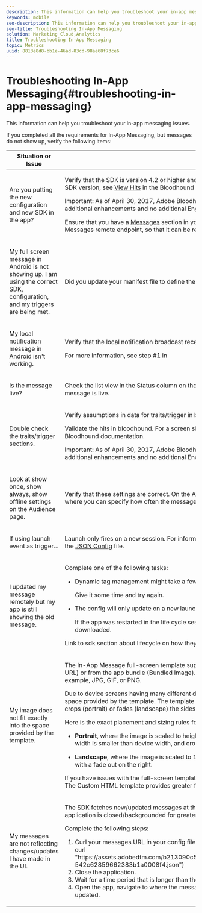 ```yaml
---
description: This information can help you troubleshoot your in-app messaging issues.
keywords: mobile
seo-description: This information can help you troubleshoot your in-app messaging issues.
seo-title: Troubleshooting In-App Messaging
solution: Marketing Cloud,Analytics
title: Troubleshooting In-App Messaging
topic: Metrics
uuid: 8813e8d8-bb1e-46ad-83cd-98ae68f73ce6
---
```


# Troubleshooting In-App Messaging{#troubleshooting-in-app-messaging}

This information can help you troubleshoot your in-app messaging issues.

 If you completed all the requirements for In-App Messaging, but messages do not show up, verify the following items: 

<table id="table_DED57BD89C714BAB8C169B3C96D8D169"> 
 <thead> 
  <tr> 
   <th colname="col1" class="entry"> Situation or Issue </th> 
   <th colname="col2" class="entry"> Suggestion </th> 
  </tr>
 </thead>
 <tbody> 
  <tr> 
   <td colname="col1"> <p>Are you putting the new configuration and new SDK in the app? </p> </td> 
   <td colname="col2"> <p>Verify that the SDK is version 4.2 or higher and is correctly configured. For a screen shot showing the SDK version, see <a href="https://marketing.adobe.com/resources/help/en_US/mobile/bloodhound/view_hits.html" format="https" scope="external"> View Hits</a> in the Bloodhound documentation. </p> <p> <p>Important:  As of April 30, 2017, Adobe Bloodhound has been sunset. Starting on May 1, 2017, no additional enhancements and no additional Engineering or Adobe Expert Care support will be provided. </p> </p> <p>Ensure that you have a <a href="/help/ios/messaging-main/messaging/messaging.md" format="https" scope="external"> Messages</a> section in your configuration (the downloaded JSON file) or have a Messages remote endpoint, so that it can be retrieved from dynamic tag management. </p> </td> 
  </tr> 
  <tr> 
   <td colname="col1"> <p> My full screen message in Android is not showing up. I am using the correct SDK, configuration, and my triggers are being met. </p> </td> 
   <td colname="col2"> <p> Did you update your manifest file to define the full screen activity? </p> </td> 
  </tr> 
  <tr> 
   <td colname="col1"> <p> My local notification message in Android isn't working. </p> </td> 
   <td colname="col2"> <p>Verify that the local notification broadcast receiver is declared in your manifest. </p> <p>For more information, see step #1 in <!--REKHA: <a href="https://docs.adobe.com/content/help/en/mobile-services/android/messaging-android/inapp-messaging/messaging.html#section_380DF56C4EE4432A823940E4AE4C9E91" format="dita" scope="local">Enabling In-App Messaging</a>. --> </p></td> 
  </tr> 
  <tr> 
   <td colname="col1"> <p>Is the message live? </p> </td> 
   <td colname="col2"> <p>Check the list view in the <span class="uicontrol"> Status</span> column on the <span class="wintitle"> Manage In-App Message</span> page and verify whether the message is live. </p> </td> 
  </tr> 
  <tr> 
   <td colname="col1"> <p>Double check the traits/trigger sections. </p> </td> 
   <td colname="col2"> <p> Verify assumptions in data for traits/trigger in bloodhound. </p> <p>Validate the hits in bloodhound. For a screen shot showing the SDK version, see <a href="https://marketing.adobe.com/resources/help/en_US/mobile/bloodhound/view_hits.html" format="https" scope="external"> View Hits</a> in the Bloodhound documentation. </p> <p> <p>Important:  As of April 30, 2017, Adobe Bloodhound has been sunset. Starting on May 1, 2017, no additional enhancements and no additional Engineering or Adobe Expert Care support will be provided. </p> </p> </td> 
  </tr> 
  <tr> 
   <td colname="col1"> <p> Look at <span class="term"> show once</span>, <span class="term"> show always</span>, <span class="term"> show offline</span> settings on the <span class="wintitle"> Audience</span> page. </p> </td> 
   <td colname="col2"> <p> Verify that these settings are correct. On the <span class="wintitle"> Audience</span> page, review the options on the <span class="uicontrol"> Trigger</span> tab, where you can specify how often the message is displayed. </p> </td> 
  </tr> 
  <tr> 
   <td colname="col1"> <p> If using launch event as trigger... </p> </td> 
   <td colname="col2"> <p> Launch only fires on a new session. For information on when a session begins, see <span class="term"> lifecycleTimeout</span> in the <a href="/help/ios/configuration/json-config/json-config.md" format="https" scope="external"> JSON Config</a> file. </p> </td> 
  </tr> 
  <tr> 
   <td colname="col1"> <p> I updated my message remotely but my app is still showing the old message. </p> </td> 
   <td colname="col2"> <p> Complete one of the following tasks: 
     <ul id="ul_F9F1B9500C8E45D2A7A37905F149B820"> 
      <li id="li_6A6CB4C5B5354B038EA9A347620FDBA0"> <p>Dynamic tag management might take a few minutes to update its endpoint with your new definition. </p> <p>Give it some time and try again. </p> </li> 
      <li id="li_CF3FBFE18C724BCBA9A0C23F03877575"> <p>The config will only update on a new launch. </p> <p>If the app was restarted in the life cycle session timeout, your new config might not have been downloaded. </p> </li> 
     </ul> </p> 
    <draft-comment> 
     <p>Link to sdk section about lifecycle on how they work and how they are configured. </p> 
    </draft-comment> </td> 
  </tr> 
  <tr> 
   <td colname="col1"> <p>My image does not fit exactly into the space provided by the template. </p> </td> 
   <td colname="col2"> <p>The In-App Message full-screen template supports showing an image from a remote server (Image URL) or from the app bundle (Bundled Image). The image should be in a standard image format, for example, JPG, GIF, or PNG. </p> <p>Due to device screens having many different dimensions, the image probably not fit exactly into the space provided by the template. The template always focuses on showing the center of the image and crops (portrait) or fades (landscape) the sides if the image does not fit. </p> <p>Here is the exact placement and sizing rules for each orientation: </p> <p> 
     <ul id="ul_271EE431B7BE4DC7A22D4B6A4B0218D6"> 
      <li id="li_AFCACA75BFA04CBC8D7505D426E24051"> <p><b>Portrait</b>, where the image is scaled to height of 195px for phone, 529px for tablet, centered if image width is smaller than device width, and cropped if image width is greater than device width. </p> </li> 
      <li id="li_DE892D0C39284328A2989ACB0C6E9E64"> <p><b>Landscape</b>, where the image is scaled to 100% of height of device, width is 75% of the device, and with a fade out on the right. </p> </li> 
     </ul> </p> <p>If you have issues with the full-screen template, you can download and use the Custom HTML template. The Custom HTML template provides greater flexibility for images and allows full control of the template. </p> </td> 
  </tr> 
  <tr> 
   <td colname="col1"> <p>My messages are not reflecting changes/updates I have made in the UI. </p> </td> 
   <td colname="col2"> <p> The SDK fetches new/updated messages at the time of a lifecycle launch. This is only when the application is closed/backgrounded for greater than the lifecycle timeout value and then re-opened. </p> <p>Complete the following steps: 
     <ol id="ol_3A4D212EC611448482F18FF39ACE8C3A"> 
      <li id="li_476D7201884F4C539CB471470EBAAE82"> Curl your messages URL in your config file to verify the remote message is updated (for example, <span class="codeph"> curl "https://assets.adobedtm.com/b213090c5204bf94318f4ef0539a38b487d10368/scripts/satellite-542c62859662383b1a0008f4.json"</span>) </li> 
      <li id="li_8C11474CD6B843BA8106BCC4A37810CC"> Close the application. </li> 
      <li id="li_EB5559C9150F4B969936E3BE24942313"> Wait for a time period that is longer than the lifecycleTimeout in the config file. </li> 
      <li id="li_8A513919476A4A32B9C78517D31BC20E"> Open the app, navigate to where the message should be displayed, and verify that it has been updated. </li> 
     </ol> </p> </td> 
  </tr> 
 </tbody> 
</table>


